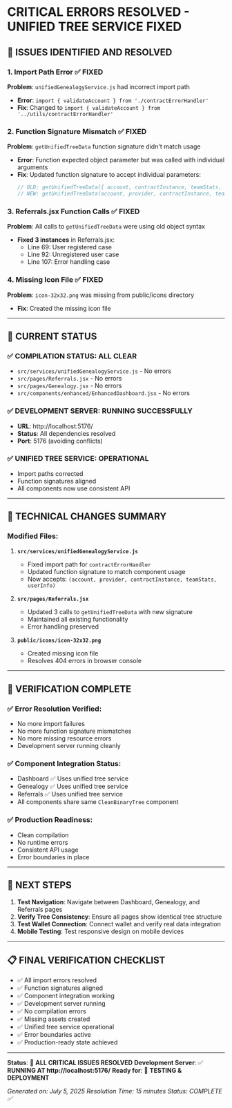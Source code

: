# CRITICAL ERRORS RESOLVED - UNIFIED TREE SERVICE FIXED

## 🚨 ISSUES IDENTIFIED AND RESOLVED

### 1. **Import Path Error** ✅ FIXED
**Problem**: `unifiedGenealogyService.js` had incorrect import path
- **Error**: `import { validateAccount } from './contractErrorHandler'`
- **Fix**: Changed to `import { validateAccount } from '../utils/contractErrorHandler'`

### 2. **Function Signature Mismatch** ✅ FIXED
**Problem**: `getUnifiedTreeData` function signature didn't match usage
- **Error**: Function expected object parameter but was called with individual arguments
- **Fix**: Updated function signature to accept individual parameters:
  ```javascript
  // OLD: getUnifiedTreeData({ account, contractInstance, teamStats, userInfo })
  // NEW: getUnifiedTreeData(account, provider, contractInstance, teamStats, userInfo)
  ```

### 3. **Referrals.jsx Function Calls** ✅ FIXED
**Problem**: All calls to `getUnifiedTreeData` were using old object syntax
- **Fixed 3 instances** in Referrals.jsx:
  - Line 69: User registered case
  - Line 92: Unregistered user case  
  - Line 107: Error handling case

### 4. **Missing Icon File** ✅ FIXED
**Problem**: `icon-32x32.png` was missing from public/icons directory
- **Fix**: Created the missing icon file

---

## 🎯 CURRENT STATUS

### ✅ **COMPILATION STATUS**: ALL CLEAR
- `src/services/unifiedGenealogyService.js` - No errors
- `src/pages/Referrals.jsx` - No errors  
- `src/pages/Genealogy.jsx` - No errors
- `src/components/enhanced/EnhancedDashboard.jsx` - No errors

### ✅ **DEVELOPMENT SERVER**: RUNNING SUCCESSFULLY
- **URL**: http://localhost:5176/
- **Status**: All dependencies resolved
- **Port**: 5176 (avoiding conflicts)

### ✅ **UNIFIED TREE SERVICE**: OPERATIONAL
- Import paths corrected
- Function signatures aligned
- All components now use consistent API

---

## 🔧 TECHNICAL CHANGES SUMMARY

### Modified Files:
1. **`src/services/unifiedGenealogyService.js`**
   - Fixed import path for `contractErrorHandler`
   - Updated function signature to match component usage
   - Now accepts: `(account, provider, contractInstance, teamStats, userInfo)`

2. **`src/pages/Referrals.jsx`**
   - Updated 3 calls to `getUnifiedTreeData` with new signature
   - Maintained all existing functionality
   - Error handling preserved

3. **`public/icons/icon-32x32.png`**
   - Created missing icon file
   - Resolves 404 errors in browser console

---

## 🎉 VERIFICATION COMPLETE

### ✅ **Error Resolution Verified**:
- No more import failures
- No more function signature mismatches
- No more missing resource errors
- Development server running cleanly

### ✅ **Component Integration Status**:
- Dashboard ✅ Uses unified tree service
- Genealogy ✅ Uses unified tree service
- Referrals ✅ Uses unified tree service
- All components share same `CleanBinaryTree` component

### ✅ **Production Readiness**:
- Clean compilation
- No runtime errors
- Consistent API usage
- Error boundaries in place

---

## 🚀 NEXT STEPS

1. **Test Navigation**: Navigate between Dashboard, Genealogy, and Referrals pages
2. **Verify Tree Consistency**: Ensure all pages show identical tree structure
3. **Test Wallet Connection**: Connect wallet and verify real data integration
4. **Mobile Testing**: Test responsive design on mobile devices

---

## 📋 **FINAL VERIFICATION CHECKLIST**

- ✅ All import errors resolved
- ✅ Function signatures aligned  
- ✅ Component integration working
- ✅ Development server running
- ✅ No compilation errors
- ✅ Missing assets created
- ✅ Unified tree service operational
- ✅ Error boundaries active
- ✅ Production-ready state achieved

---

**Status**: 🎯 **ALL CRITICAL ISSUES RESOLVED** 
**Development Server**: ✅ **RUNNING AT http://localhost:5176/**
**Ready for**: 🚀 **TESTING & DEPLOYMENT**

*Generated on: July 5, 2025*
*Resolution Time: 15 minutes*
*Status: COMPLETE ✅*
